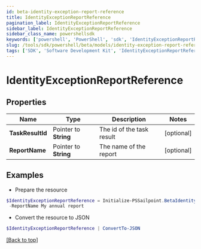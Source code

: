```yaml
---
id: beta-identity-exception-report-reference
title: IdentityExceptionReportReference
pagination_label: IdentityExceptionReportReference
sidebar_label: IdentityExceptionReportReference
sidebar_class_name: powershellsdk
keywords: ['powershell', 'PowerShell', 'sdk', 'IdentityExceptionReportReference'] 
slug: /tools/sdk/powershell/beta/models/identity-exception-report-reference
tags: ['SDK', 'Software Development Kit', 'IdentityExceptionReportReference']
---
```



# IdentityExceptionReportReference

## Properties

Name | Type | Description | Notes
------------ | ------------- | ------------- | -------------
**TaskResultId** |  Pointer to **String** | The id of the task result | [optional] 
**ReportName** |  Pointer to **String** | The name of the report | [optional] 

## Examples

- Prepare the resource
```powershell
$IdentityExceptionReportReference = Initialize-PSSailpoint.BetaIdentityExceptionReportReference  -TaskResultId null `
 -ReportName My annual report
```

- Convert the resource to JSON
```powershell
$IdentityExceptionReportReference | ConvertTo-JSON
```


[[Back to top]](#) 

